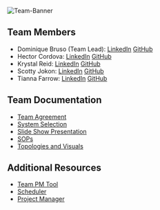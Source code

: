 ![Team-Banner](https://i.pinimg.com/736x/a1/be/eb/a1beeb2b96f9c9566a6d3b85fcab1b4b.jpg)

## Team Members
- Dominique Bruso (Team Lead): [LinkedIn](https://www.linkedin.com/in/dominique-bruso-7005b827a/) [GitHub](https://github.com/nbruso) 
- Hector Cordova: [LinkedIn](https://www.linkedin.com/in/hector-a-cordova) [GitHub](https://github.com/Hector2024)
- Krystal Reid: [LinkedIn](https://www.linkedin.com/in/krystalbsreid/) [GitHub](https://github.com/thechaoskrys) 
- Scotty Jokon: [LinkedIn](https://www.linkedin.com/in/scottyjokon/) [GitHub](https://github.com/SteezyLoh)
- Tianna Farrow: [LinkedIn](https://www.linkedin.com/in/tianna-farrow) [GitHub](https://github.com/raqueltianna)


## Team Documentation
- [Team Agreement]([teamagreement.md](https://github.com/cyberguardianit/team-agreement.git))
- [System Selection](systemselection.md)
- [Slide Show Presentation](https://github.com/cyberguardianit/Presentation-Materials)
- [SOPs](https://github.com/cyberguardianit/SOPs)
- [Topologies and Visuals](https://github.com/cyberguardianit/Topologies-and-Visuals)

## Additional Resources
- [Team PM Tool](https://app.slack.com/huddle/T039KG69K/C064H6LG0G6)
- [Scheduler](https://calendar.google.com/calendar/u/0/r?cid=57c89e02aceed7d592312026d462e6565d0166ba8ac4cb3014191f6cc9e8ebff@group.calendar.google.com&pli=1)
- [Project Manager](https://github.com/users/raqueltianna/projects/1)
